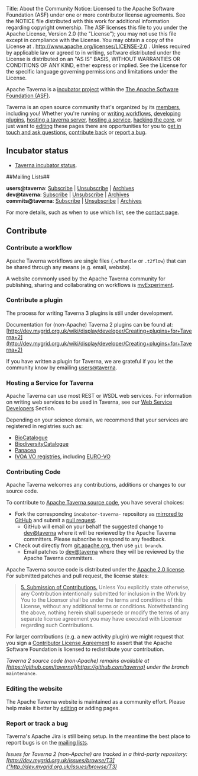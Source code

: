 Title:     About the Community
Notice:    Licensed to the Apache Software Foundation (ASF) under one
           or more contributor license agreements.  See the NOTICE file
           distributed with this work for additional information
           regarding copyright ownership.  The ASF licenses this file
           to you under the Apache License, Version 2.0 (the
           "License"); you may not use this file except in compliance
           with the License.  You may obtain a copy of the License at
           .
             http://www.apache.org/licenses/LICENSE-2.0
           .
           Unless required by applicable law or agreed to in writing,
           software distributed under the License is distributed on an
           "AS IS" BASIS, WITHOUT WARRANTIES OR CONDITIONS OF ANY
           KIND, either express or implied.  See the License for the
           specific language governing permissions and limitations
           under the License.

Apache Taverna is a [incubator project](http://incubator.apache.org/) within the 
[The Apache Software Foundation (ASF)](http://www.apache.org/).

Taverna is an open source community that's organized by its 
   [members](http://people.apache.org/committers-by-project.html#taverna), including you! 
Whether you're running or [writing workflows](contribute-workflow), [developing plugins](contribute-plugin), 
   [hosting a taverna server](contribute-server), [hosting a service](#contribute-host),
  [hacking the core](#contribute-code), or just want to [editing](#contribute-edit) these pages 
there are opportunities for you to [get in touch and ask questions](#contact), 
   [contribute back](#contribute) or [report a bug](#reportbugs). 

## Incubator status

* [Taverna incubator status](http://incubator.apache.org/projects/taverna.html).

<a name="mailinglists"></a>
##Mailing Lists##
   
**users@taverna**: 
   [Subscribe](mailto:users-subscribe@taverna.incubator.apache.org?subject=Subscribe&body=Subscribe) 
 | [Unsubscribe](mailto:users-unsubscribe@taverna.incubator.apache.org?subject=Unsubscribe&body=Unubscribe)
 | [Archives](http://apache-taverna-users.markmail.org/search/?q=)   
**dev@taverna**: 
   [Subscribe](mailto:dev-subscribe@taverna.incubator.apache.org?subject=Subscribe&body=Subscribe)
 | [Unsubscribe](mailto:dev-unsubscribe@taverna.incubator.apache.org?subject=Unsubscribe&body=Unsubscribe)
 | [Archives](http://apache-taverna-dev.markmail.org/search/?q=)   
**commits@taverna**:
   [Subscribe](mailto:commits-subscribe@taverna.incubator.apache.org?subject=Subscribe&body=Subscribe)
 | [Unsubscribe](mailto:commits-unsubscribe@taverna.incubator.apache.org?subject=Unsubscribe&body=Unsubscribe)
 | [Archives](http://www.mail-archive.com/commits@taverna.incubator.apache.org/)   

For more details, such as when to use which list, see the [contact page](/community/contact).

 
<a name="contribute"></a>
## Contribute

<a name="contribute-workflow"></a>
### Contribute a workflow

Apache Taverna workflows are single files (`.wfbundle` or `.t2flow`) that can be shared through
any means (e.g. email, website).  

A website commonly used by the Apache Taverna community for publishing, sharing and 
collaborating on workflows is [myExperiment](http://www.myexperiment.org). 

<a name="contribute-plugin"></a>
### Contribute a plugin ###
The process for writing Taverna 3 plugins is still under development.

Documentation for (non-Apache) Taverna 2 plugins can be found at: 
[http://dev.mygrid.org.uk/wiki/display/developer/Creating+plugins+for+Taverna+2](http://dev.mygrid.org.uk/wiki/display/developer/Creating+plugins+for+Taverna+2)

If you have written a plugin for Taverna, we are grateful if you let the community know by 
emailing [users@taverna](/community/contact).


<a name="contribute-host"></a>
### Hosting a Service for Taverna

Apache Taverna can use most REST or WSDL web services. For information on 
writing web services to be used in Taverna, see our 
[Web Service Developers](/developers/web-service-developers) Section.

Depending on your science domain, we recommend that your services 
are registered in registries such as:

 * [BioCatalogue](https://www.biocatalogue.org/)
 * [BiodiversityCatalogue](https://www.biodiversitycatalogue.org/)
 * [Panacea](http://registry.elda.org/)
 * [IVOA VO registries](http://rofr.ivoa.net/), including [EURO-VO](http://esavo.esa.int/registry/)

<a name="contribute-code"></a>
### Contributing Code

Apache Taverna welcomes any contributions, additions or changes to our source code. 

To contribute to [Apache Taverna source code](/code), you have several choices:

 * Fork the corresponding `incubator-taverna-` repository as [mirrored to GitHub](https://github.com/apache/) and submit a [pull request](https://help.github.com/articles/using-pull-requests/). 
   * GitHub will email on your behalf the suggested change to 
     [dev@taverna](/community/contact) where it will be reviewed by the Apache Taverna committers.
     Please subscribe to respond to any feedback.
 * Check out directly from [git.apache.org](http://git.apache.org/), then use `git branch`. 
    * Email patches to [dev@taverna](/community/contact) where they will be reviewed by the Apache Taverna committers.

Apache Taverna source code is distributed under the [Apache 2.0 license](http://www.apache.org/licenses/LICENSE-2.0). For submitted patches and pull request, the license states:

<blockquote cite="http://www.apache.org/licenses/LICENSE-2.0#contributions">
<a href="http://www.apache.org/licenses/LICENSE-2.0#contributions">5. Submission of Contributions.</a>
Unless You explicitly state otherwise, any Contribution intentionally submitted for inclusion in the Work by You to the Licensor shall be under the terms and conditions of this License, without any additional terms or conditions. Notwithstanding the above, nothing herein shall supersede or modify the terms of any separate license agreement you may have executed with Licensor regarding such Contributions.
</blockquote>

For larger contributions (e.g. a new activity plugin) we might request that you sign 
a [Contributor License Agreement](https://www.apache.org/licenses/#clas) to assert that the
Apache Software Foundation is licensed to redistribute your contribution.

*Taverna 2 source code (non-Apache) remains available at
[https://github.com/taverna](https://github.com/taverna) under the branch* `maintenance`.

<a name="contribute-edit"></a>
### Editing the website
The Apache Taverna website is maintained as a community effort.
Please help make it better by [editing](/community/edit) or adding pages.

<a name="reportbugs"></a>
### Report or track a bug

Taverna's Apache Jira is still being setup.
In the meantime the best place to report bugs is on the [mailing lists](/community/contact).

*Issues for Taverna 2 (non-Apache) are tracked in a third-party repository:
[http://dev.mygrid.org.uk/issues/browse/T3]("http://dev.mygrid.org.uk/issues/browse/T3)*
  
